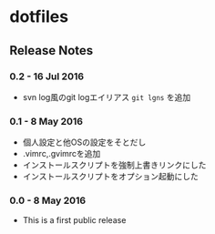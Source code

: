 dotfiles
=========


Release Notes
--------
### 0.2 - 16 Jul 2016

- svn log風のgit logエイリアス `git lgns` を追加

### 0.1 - 8 May 2016

- 個人設定と他OSの設定をそとだし
- .vimrc,.gvimrcを追加
- インストールスクリプトを強制上書きリンクにした
- インストールスクリプトをオプション起動にした

### 0.0 - 8 May 2016

- This is a first public release
